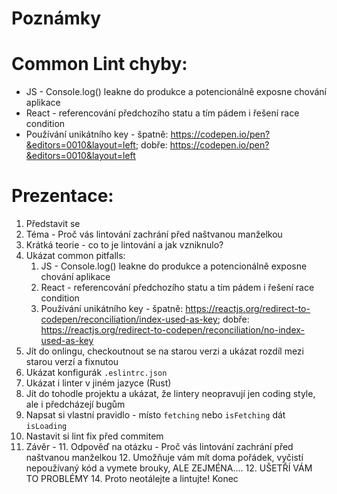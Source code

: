 Poznámky
==========

Common Lint chyby:
===================

* JS - Console.log() leakne do produkce a potencionálně exposne chování aplikace
* React - referencování předchozího statu a tím pádem i řešení race condition
* Používání unikátního key - špatně: https://codepen.io/pen?&editors=0010&layout=left; dobře: https://codepen.io/pen?&editors=0010&layout=left 

Prezentace:
============

1. Představit se
2. Téma - Proč vás lintování zachrání před naštvanou manželkou
3. Krátká teorie - co to je lintování a jak vzniknulo?
4. Ukázat common pitfalls:
    1. JS - Console.log() leakne do produkce a potencionálně exposne chování aplikace
    2. React - referencování předchozího statu a tím pádem i řešení race condition
    3. Používání unikátního key - špatně: https://reactjs.org/redirect-to-codepen/reconciliation/index-used-as-key; dobře: https://reactjs.org/redirect-to-codepen/reconciliation/no-index-used-as-key
5. Jít do onlingu, checkoutnout se na starou verzi a ukázat rozdíl mezi starou verzí a fixnutou
6. Ukázat konfigurák `.eslintrc.json`
7. Ukázat i linter v jiném jazyce (Rust)
8. Jít do tohodle projektu a ukázat, že lintery neopravují jen coding style, ale i předcházejí bugům
9. Napsat si vlastní pravidlo - místo `fetching` nebo `isFetching` dát `isLoading`
10. Nastavit si lint fix před commitem
11. Závěr -
    11. Odpověď na otázku - Proč vás lintování zachrání před naštvanou manželkou
    12. Umožňuje vám mít doma pořádek, vyčistí nepoužívaný kód a vymete brouky, ALE ZEJMÉNA....
    12. UŠETŘÍ VÁM TO PROBLÉMY
    14. Proto neotálejte a lintujte! Konec
